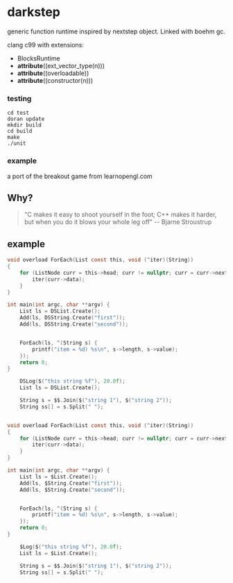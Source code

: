# darkstep

generic function runtime inspired by nextstep object. Linked with boehm gc.

clang c99 with extensions:
* BlocksRuntime
* __attribute__((ext_vector_type(n)))
* __attribute__((overloadable))
* __attribute__((constructor(n)))


### testing

    cd test
    doran update
    mkdir build
    cd build
    make
    ./unit

### example

a port of the breakout game from learnopengl.com

## Why?
> "C makes it easy to shoot yourself in the foot; C++ makes it harder, but when you do it blows your whole leg off" -- Bjarne Stroustrup


## example

```c
void overload ForEach(List const this, void (^iter)(String))
{
    for (ListNode curr = this->head; curr != nullptr; curr = curr->next) {
        iter(curr->data);
    }
}

int main(int argc, char **argv) {
    List ls = DSList.Create();
    Add(ls, DSString.Create("first"));
    Add(ls, DSString.Create("second"));


    ForEach(ls, ^(String s) {
        printf("item = %d) %s\n", s->length, s->value);
    });
    return 0;
}

    DSLog($("this string %f"), 20.0f);
    List ls = DSList.Create();

    String s = $$.Join($("string 1"), $("string 2"));
    String ss[] = s.Split(" ");


```

```c

void overload ForEach(List const this, void (^iter)(String))
{
    for (ListNode curr = this->head; curr != nullptr; curr = curr->next) {
        iter(curr->data);
    }
}

int main(int argc, char **argv) {
    List ls = $List.Create();
    Add(ls, $String.Create("first"));
    Add(ls, $String.Create("second"));


    ForEach(ls, ^(String s) {
        printf("item = %d) %s\n", s->length, s->value);
    });
    return 0;
}
```

```c
    $Log($("this string %f"), 20.0f);
    List ls = $List.Create();

    String s = $$.Join($("string 1"), $("string 2"));
    String ss[] = s.Split(" ");

```